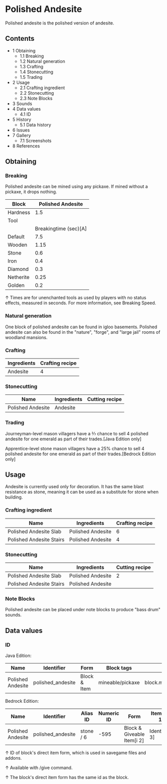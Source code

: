 # Polished Andesite
Polished andesite is the polished version of andesite.

## Contents
- 1 Obtaining
	- 1.1 Breaking
	- 1.2 Natural generation
	- 1.3 Crafting
	- 1.4 Stonecutting
	- 1.5 Trading
- 2 Usage
	- 2.1 Crafting ingredient
	- 2.2 Stonecutting
	- 2.3 Note Blocks
- 3 Sounds
- 4 Data values
	- 4.1 ID
- 5 History
	- 5.1 Data history
- 6 Issues
- 7 Gallery
	- 7.1 Screenshots
- 8 References

## Obtaining
### Breaking
Polished andesite can be mined using any pickaxe. If mined without a pickaxe, it drops nothing.

| Block     | Polished Andesite     |
|-----------|-----------------------|
| Hardness  | 1.5                   |
| Tool      |                       |
|           | Breakingtime (sec)[A] |
| Default   | 7.5                   |
| Wooden    | 1.15                  |
| Stone     | 0.6                   |
| Iron      | 0.4                   |
| Diamond   | 0.3                   |
| Netherite | 0.25                  |
| Golden    | 0.2                   |


↑ Times are for unenchanted tools as used by players with no status effects, measured in seconds. For more information, see Breaking Speed.


### Natural generation
One block of polished andesite can be found in igloo basements. Polished andesite can also be found in the "nature", "forge", and "large jail" rooms of woodland mansions.

### Crafting
| Ingredients | Crafting recipe |
|-------------|-----------------|
| Andesite    | 4               |

### Stonecutting
| Name              | Ingredients | Cutting recipe |
|-------------------|-------------|----------------|
| Polished Andesite | Andesite    |                |

### Trading
Journeyman-level mason villagers have a 2⁄7 chance to sell 4 polished andesite for one emerald as part of their trades.‌[Java Edition  only]

Apprentice-level stone mason villagers have a 25% chance to sell 4 polished andesite for one emerald as part of their trades.‌[Bedrock Edition  only]

## Usage
Andesite is currently used only for decoration. It has the same blast resistance as stone, meaning it can be used as a substitute for stone when building.

### Crafting ingredient
| Name                     | Ingredients       | Crafting recipe |
|--------------------------|-------------------|-----------------|
| Polished Andesite Slab   | Polished Andesite | 6               |
| Polished Andesite Stairs | Polished Andesite | 4               |

### Stonecutting
| Name                     | Ingredients       | Cutting recipe |
|--------------------------|-------------------|----------------|
| Polished Andesite Slab   | Polished Andesite | 2              |
| Polished Andesite Stairs | Polished Andesite |                |

### Note Blocks
Polished andesite can be placed under note blocks to produce "bass drum" sounds.

## Data values
### ID
Java Edition:

| Name              | Identifier        | Form         | Block tags       | Translation key                   |
|-------------------|-------------------|--------------|------------------|-----------------------------------|
| Polished Andesite | polished_andesite | Block & Item | mineable/pickaxe | block.minecraft.polished_andesite |

Bedrock Edition:

| Name              | Identifier        | Alias ID  | Numeric ID | Form                       | Item ID[i 1]   | Translation key                |
|-------------------|-------------------|-----------|------------|----------------------------|----------------|--------------------------------|
| Polished Andesite | polished_andesite | stone / 6 | -595       | Block & Giveable Item[i 2] | Identical[i 3] | tile.stone.andesiteSmooth.name |


↑ ID of block's direct item form, which is used in savegame files and addons.

↑ Available with /give command.

↑ The block's direct item form has the same id as the block.


